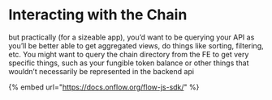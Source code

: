 # Interacting with the Chain

but practically \(for a sizeable app\), you’d want to be querying your API as you’ll be better able to get aggregated views, do things like sorting, filtering, etc. You might want to query the chain directory from the FE to get very specific things, such as your fungible token balance or other things that wouldn’t necessarily be represented in the backend api

{% embed url="https://docs.onflow.org/flow-js-sdk/" %}





